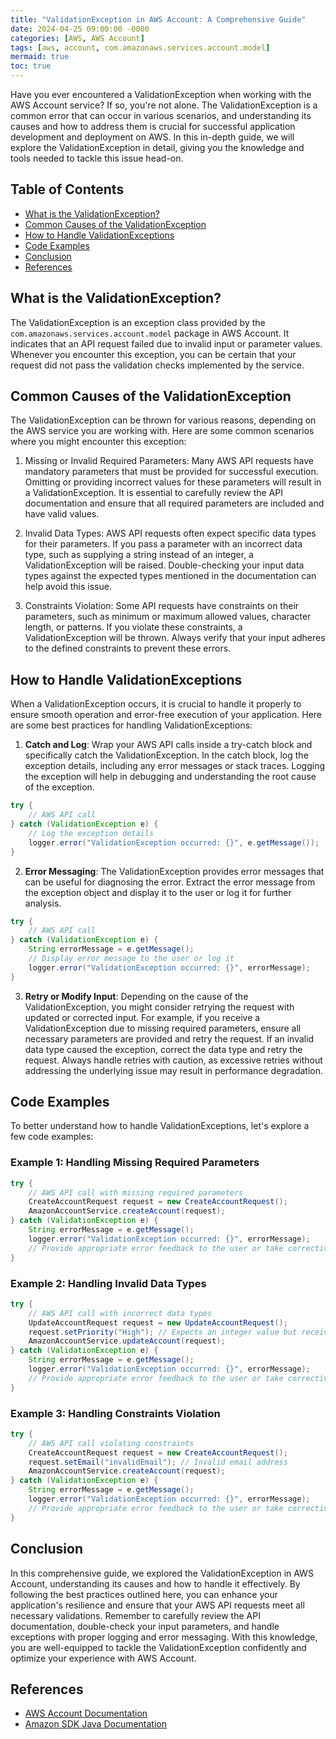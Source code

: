 ```yaml
---
title: "ValidationException in AWS Account: A Comprehensive Guide"
date: 2024-04-25 09:00:00 -0000
categories: [AWS, AWS Account]
tags: [aws, account, com.amazonaws.services.account.model]
mermaid: true
toc: true
---
```



Have you ever encountered a ValidationException when working with the AWS Account service? If so, you're not alone. The ValidationException is a common error that can occur in various scenarios, and understanding its causes and how to address them is crucial for successful application development and deployment on AWS. In this in-depth guide, we will explore the ValidationException in detail, giving you the knowledge and tools needed to tackle this issue head-on.

## Table of Contents
- [What is the ValidationException?](#what-is-the-validationexception)
- [Common Causes of the ValidationException](#common-causes-of-the-validationexception)
- [How to Handle ValidationExceptions](#how-to-handle-validationexceptions)
- [Code Examples](#code-examples)
- [Conclusion](#conclusion)
- [References](#references)

## What is the ValidationException?
The ValidationException is an exception class provided by the `com.amazonaws.services.account.model` package in AWS Account. It indicates that an API request failed due to invalid input or parameter values. Whenever you encounter this exception, you can be certain that your request did not pass the validation checks implemented by the service.

## Common Causes of the ValidationException
The ValidationException can be thrown for various reasons, depending on the AWS service you are working with. Here are some common scenarios where you might encounter this exception:

1. Missing or Invalid Required Parameters: Many AWS API requests have mandatory parameters that must be provided for successful execution. Omitting or providing incorrect values for these parameters will result in a ValidationException. It is essential to carefully review the API documentation and ensure that all required parameters are included and have valid values.

2. Invalid Data Types: AWS API requests often expect specific data types for their parameters. If you pass a parameter with an incorrect data type, such as supplying a string instead of an integer, a ValidationException will be raised. Double-checking your input data types against the expected types mentioned in the documentation can help avoid this issue.

3. Constraints Violation: Some API requests have constraints on their parameters, such as minimum or maximum allowed values, character length, or patterns. If you violate these constraints, a ValidationException will be thrown. Always verify that your input adheres to the defined constraints to prevent these errors.

## How to Handle ValidationExceptions
When a ValidationException occurs, it is crucial to handle it properly to ensure smooth operation and error-free execution of your application. Here are some best practices for handling ValidationExceptions:

1. **Catch and Log**: Wrap your AWS API calls inside a try-catch block and specifically catch the ValidationException. In the catch block, log the exception details, including any error messages or stack traces. Logging the exception will help in debugging and understanding the root cause of the exception.

```java
try {
    // AWS API call
} catch (ValidationException e) {
    // Log the exception details
    logger.error("ValidationException occurred: {}", e.getMessage());
}
```

2. **Error Messaging**: The ValidationException provides error messages that can be useful for diagnosing the error. Extract the error message from the exception object and display it to the user or log it for further analysis.

```java
try {
    // AWS API call
} catch (ValidationException e) {
    String errorMessage = e.getMessage();
    // Display error message to the user or log it
    logger.error("ValidationException occurred: {}", errorMessage);
}
```

3. **Retry or Modify Input**: Depending on the cause of the ValidationException, you might consider retrying the request with updated or corrected input. For example, if you receive a ValidationException due to missing required parameters, ensure all necessary parameters are provided and retry the request. If an invalid data type caused the exception, correct the data type and retry the request. Always handle retries with caution, as excessive retries without addressing the underlying issue may result in performance degradation.

## Code Examples
To better understand how to handle ValidationExceptions, let's explore a few code examples:

### Example 1: Handling Missing Required Parameters
```java
try {
    // AWS API call with missing required parameters
    CreateAccountRequest request = new CreateAccountRequest();
    AmazonAccountService.createAccount(request);
} catch (ValidationException e) {
    String errorMessage = e.getMessage();
    logger.error("ValidationException occurred: {}", errorMessage);
    // Provide appropriate error feedback to the user or take corrective actions
}
```

### Example 2: Handling Invalid Data Types
```java
try {
    // AWS API call with incorrect data types
    UpdateAccountRequest request = new UpdateAccountRequest();
    request.setPriority("High"); // Expects an integer value but received a string
    AmazonAccountService.updateAccount(request);
} catch (ValidationException e) {
    String errorMessage = e.getMessage();
    logger.error("ValidationException occurred: {}", errorMessage);
    // Provide appropriate error feedback to the user or take corrective actions
}
```

### Example 3: Handling Constraints Violation
```java
try {
    // AWS API call violating constraints
    CreateAccountRequest request = new CreateAccountRequest();
    request.setEmail("invalidEmail"); // Invalid email address
    AmazonAccountService.createAccount(request);
} catch (ValidationException e) {
    String errorMessage = e.getMessage();
    logger.error("ValidationException occurred: {}", errorMessage);
    // Provide appropriate error feedback to the user or take corrective actions
}
```

## Conclusion
In this comprehensive guide, we explored the ValidationException in AWS Account, understanding its causes and how to handle it effectively. By following the best practices outlined here, you can enhance your application's resilience and ensure that your AWS API requests meet all necessary validations. Remember to carefully review the API documentation, double-check your input parameters, and handle exceptions with proper logging and error messaging. With this knowledge, you are well-equipped to tackle the ValidationException confidently and optimize your experience with AWS Account.

## References
- [AWS Account Documentation](https://docs.aws.amazon.com/account/latest/developerguide/what-is-account.html)
- [Amazon SDK Java Documentation](https://docs.aws.amazon.com/sdk-for-java/index.html)
